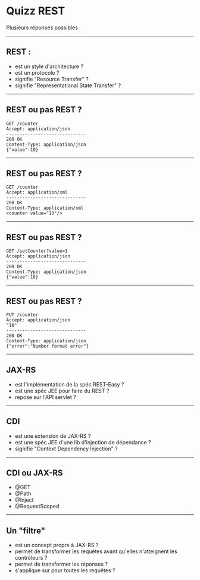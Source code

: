 # Quizz REST

Plusieurs réponses possibles

------

## REST :

- est un style d'architecture ?
- est un protocole ?
- signifie "Resource Transfer" ?
- signifie "Representational State Transfer" ?

------

## REST ou pas REST ?

```
GET /counter
Accept: application/json
------------------------------
200 OK
Content-Type: application/json
{"value":10}
```

------

## REST ou pas REST ?

```
GET /counter
Accept: application/xml
------------------------------
200 OK
Content-Type: application/xml
<counter value="10"/>
```

------

## REST ou pas REST ?

```
GET /setCounter?value=1
Accept: application/json
------------------------------
200 OK
Content-Type: application/json
{"value":10}
```

------

## REST ou pas REST ?

```
PUT /counter
Accept: application/json
"10"
------------------------------
200 OK
Content-Type: application/json
{"error":"Number format error"}
```

---

## JAX-RS

- est l'implémentation de la spéc REST-Easy ?
- est une spéc JEE pour faire du REST ?
- repose sur l'API servlet ?

---

## CDI

- est une extension de JAX-RS ?
- est une spéc JEE d'une lib d'injection de dépendance ?
- signifie "Context Dependency Injection" ?

---

## CDI ou JAX-RS

- @GET
- @Path
- @Inject
- @RequestScoped

---

## Un "filtre"

- est un concept propre à JAX-RS ?
- permet de transformer les requêtes avant qu'elles n'atteignent les contrôleurs ?
- permet de transformer les réponses ?
- s'applique sur pour toutes les requêtes ?